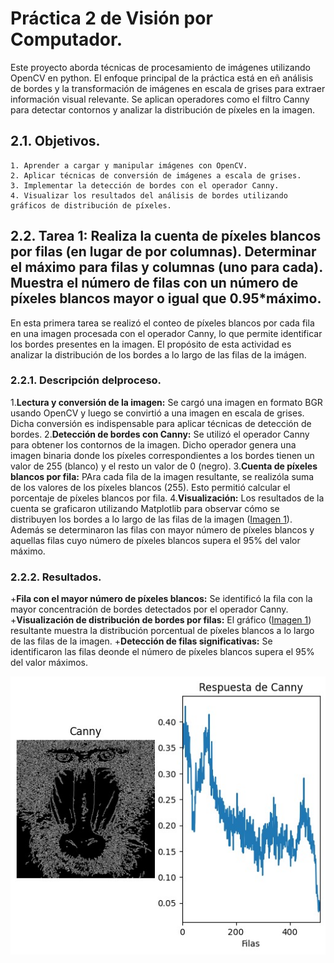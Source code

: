 # Práctica 2 de Visión por Computador.

Este proyecto aborda técnicas de procesamiento de imágenes utilizando OpenCV en python. El enfoque principal de la práctica está en eñ análisis de bordes y la transformación de imágenes en escala de grises para extraer información visual relevante. Se aplican operadores como el filtro Canny para detectar contornos y analizar la distribución de píxeles en la imagen.

## 2.1. Objetivos.

    1. Aprender a cargar y manipular imágenes con OpenCV.
    2. Aplicar técnicas de conversión de imágenes a escala de grises.
    3. Implementar la detección de bordes con el operador Canny.
    4. Visualizar los resultados del análisis de bordes utilizando gráficos de distribución de píxeles.

## 2.2. Tarea 1: Realiza la cuenta de píxeles blancos por filas (en lugar de por columnas). Determinar el máximo para filas y columnas (uno para cada). Muestra el número de filas con un número de píxeles blancos mayor o igual que 0.95*máximo.

En esta primera tarea se realizó el conteo de píxeles blancos por cada fila en una imagen procesada con el operador Canny, lo que permite identificar los bordes presentes en la imagen. El propósito de esta actividad es analizar la distribución de los bordes a lo largo de las filas de la imágen.

### 2.2.1. Descripción delproceso.

1.**Lectura y conversión de la imagen:** Se cargó una imagen en formato BGR usando OpenCV y luego se convirtió a una imagen en escala de grises. Dicha conversión es indispensable para aplicar técnicas de detección de bordes.
2.**Detección de bordes con Canny:** Se utilizó el operador Canny para obtener los contornos de la imagen. Dicho operador genera una imagen binaria donde los píxeles correspondientes a los bordes tienen un valor de 255 (blanco) y el resto un valor de 0 (negro).
3.**Cuenta de píxeles blancos por fila:** PAra cada fila de la imagen resultante, se realizóla suma de los valores de los píxeles blancos (255). Esto permitió calcular el porcentaje de píxeles blancos por fila.
4.**Visualización:** Los resultados de la cuenta se graficaron utilizando Matplotlib para observar cómo se distribuyen los bordes a lo largo de las filas de la imagen ([Imagen 1](#Canny)). Además se determinaron las filas con mayor número de píxeles blancos y aquellas filas cuyo número de píxeles blancos supera el 95% del valor máximo.

### 2.2.2. Resultados.

+**Fila con el mayor número de píxeles blancos:** Se identificó la fila con la mayor concentración de bordes detectados por el operador Canny.
+**Visualización de distribución de bordes por filas:** El gráfico ([Imagen 1](#Canny)) resultante muestra la distribución porcentual de píxeles blancos a lo largo de las filas de la imagen.
+**Detección de filas significativas:** Se identificaron las filas deonde el número de píxeles blancos supera el 95% del valor máximos.

<a name="Canny"></a>
![**Imagen 1.** Imagen procesada con el operador Canny y representación de píxeles blanco por fila.](/P2/assets/Canny.jpg)